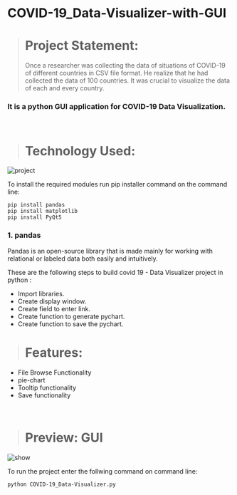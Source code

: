 # COVID-19_Data-Visualizer-with-GUI

> <h1>Project Statement:</h1>
> Once a researcher was collecting the data of situations of COVID-19 of different countries in CSV file format. He realize that he had collected the data of 100 countries. It was crucial to visualize the data of each and every country.


### It is a python GUI application for COVID-19 Data Visualization.
<br>

> <h1>Technology Used:</h1>
![project](https://user-images.githubusercontent.com/89339029/164161060-e5095387-725c-4408-96f0-9b244d204794.png)

To install the required modules run pip installer command on the command line:
```
pip install pandas
pip install matplotlib
pip install PyQt5 
```

### 1. pandas 
Pandas is an open-source library that is made mainly for working with relational or labeled data both easily and intuitively.

These are the following steps to build covid 19 - Data Visualizer project in python :

- Import libraries.
- Create display window.
- Create field to enter link.
- Create function to generate pychart.
- Create function to save the pychart.

> <h1>Features:</h1>
- File Browse Functionality
- pie-chart 
- Tooltip functionality
- Save functionality

<br>

> <h1>Preview: GUI</h1>
![show](https://user-images.githubusercontent.com/108461765/198870121-ca34ba2d-cfe9-4d06-b697-6f82bb2d053c.PNG)


To run the project enter the follwing command on command line:
```
python COVID-19_Data-Visualizer.py
```
